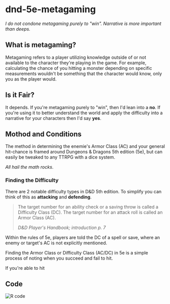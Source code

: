 # dnd-5e-metagaming
_I do not condone metagaming purely to "win". Narrative is more important than deeps._

## What is metagaming?

Metagaming refers to a player utilizing knowledge outside of or not available to the character they're playing in the game. For example, calculating the chance of you hitting a monster depending on specific measurements wouldn't be something that the character would know, only you as the player would.

## Is it Fair?

It depends. If you're metagaming purely to "win", then I'd lean into a **no**. If you're using it to better understand the world and apply the difficulty into a narrative for your characters then I'd say **yes**.

## Mothod and Conditions

The method in determining the enemie's Armor Class (AC) and your general hit-chance is framed around Dungeons & Dragons 5th edition (5e), but can easily be tweaked to any TTRPG with a dice system. 

_All hail the math rocks_.

### Finding the Difficulty

There are 2 notable difficulty types in D&D 5th edition. To simplify you can think of this as **attacking** and **defending**.

> The target number for an ability check or a saving throw is called a Difficulty Class (DC). The target number for an attack roll is called an Armor Class (AC).
> 
> _D&D Player's Handbook; introduction p. 7_

Within the rules of 5e, players are told the DC of a spell or save, where an enemy or target's AC is not explicitly mentioned.





Finding the Armor Class or Difficulty Class (AC/DC) <!-- it's a funny joke right? --> in 5e is a simple process of noting when you succeed and fail to hit.

If you're able to hit



## Code

![R code]()

